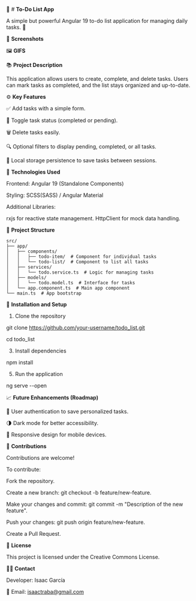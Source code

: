 📝 # **To-Do List App**

A simple but powerful Angular 19 to-do list application for managing daily tasks. 🚀

📸 **Screenshots**


🖼️ **GIFS**


📚 **Project Description**

This application allows users to create, complete, and delete tasks. Users can mark tasks as completed, and the list stays organized and up-to-date.

⚙️ **Key Features**

✅ Add tasks with a simple form.

🔄 Toggle task status (completed or pending).

🗑️ Delete tasks easily.

🔍 Optional filters to display pending, completed, or all tasks.

💾 Local storage persistence to save tasks between sessions.

🚀 **Technologies Used**

Frontend: Angular 19 (Standalone Components)

Styling: SCSS(SASS) / Angular Material

Additional Libraries:

rxjs for reactive state management.
HttpClient for mock data handling.

📂 **Project Structure**

```
src/
├── app/
│   ├── components/
│   │   ├── todo-item/  # Component for individual tasks
│   │   └── todo-list/  # Component to list all tasks
│   ├── services/
│   │   └── todo.service.ts  # Logic for managing tasks
│   ├── models/
│   │   └── todo.model.ts  # Interface for tasks
│   └── app.component.ts  # Main app component
└── main.ts  # App bootstrap 
```

🚀 **Installation and Setup**

1. Clone the repository
   
git clone https://github.com/your-username/todo_list.git

cd todo_list

3. Install dependencies
   
npm install

5. Run the application
   
ng serve --open

📈 **Future Enhancements (Roadmap)**

🔧 User authentication to save personalized tasks.

🌗 Dark mode for better accessibility.

📱 Responsive design for mobile devices.

🤝 **Contributions**

Contributions are welcome! 

To contribute:

Fork the repository.

Create a new branch: git checkout -b feature/new-feature.

Make your changes and commit: git commit -m "Description of the new feature".

Push your changes: git push origin feature/new-feature.

Create a Pull Request.

📄 **License**

This project is licensed under the Creative Commons License.

👨‍💻 **Contact**

Developer: Isaac García

📧 Email: isaactraba@gmail.com
